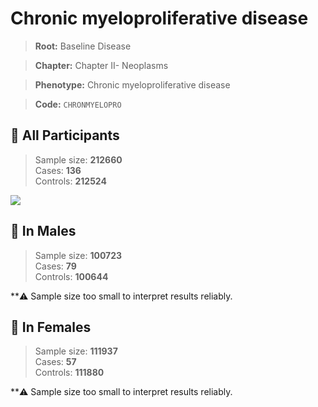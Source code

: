 # Chronic myeloproliferative disease

> **Root:** Baseline Disease  

> **Chapter:** Chapter II- Neoplasms  

> **Phenotype:** Chronic myeloproliferative disease  

> **Code:** `CHRONMYELOPRO`

## 🧪 All Participants  
> Sample size: **212660**  
> Cases: **136**  
> Controls: **212524**
<img src="/Disease/Figures/ALL/Incidence/CHRONMYELOPRO.png"/>
<CsvTable src="/public/Disease/Data/ALL/Incidence/COX_CHRONMYELOPRO.csv" label="🔍 View full results" />

## 👨 In Males  
> Sample size: **100723**  
> Cases: **79**  
> Controls: **100644**

**⚠️ Sample size too small to interpret results reliably.


## 👩 In Females  
> Sample size: **111937**  
> Cases: **57**  
> Controls: **111880**

**⚠️ Sample size too small to interpret results reliably.


